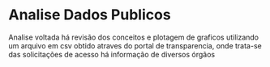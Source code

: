 # Analise Dados Publicos

Analise voltada há revisão dos conceitos e plotagem de graficos utilizando um arquivo em csv obtido atraves do portal de transparencia, 
onde trata-se das solicitações de acesso há informação de diversos órgãos
